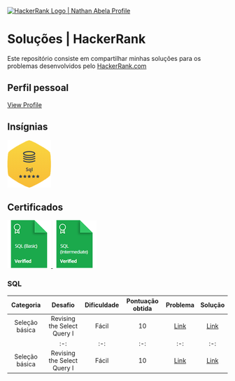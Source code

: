 <p align="left">
    <a href="https://www.hackerrank.com/diegomcs">
        <img alt="HackerRank Logo | Nathan Abela Profile" src="https://hrcdn.net/fcore/assets/brand/typemark_60x200-7435b42d20.svg" >
    </a>

# Soluções | HackerRank

Este repositório consiste em compartilhar minhas soluções para os problemas desenvolvidos pelo <a href="https://www.hackerrank.com"> HackerRank.com </a>

<!--<img alt="GitHub last commit" src="https://img.shields.io/github/last-commit/diegomcs/HackerRank?style=plastic">-->


## Perfil pessoal

[View Profile](https://www.hackerrank.com/diegomcs)

## Insígnias

![SQL](/Insignias/sql.png)

## Certificados

<a href="https://www.hackerrank.com/certificates/e131cfe700a6">
    <img src="Certificados/sql_basico.png" alt="SQL (Certificado - SQL básico"/>
</a>
<a href="https://www.hackerrank.com/certificates/bcf939210d0b">
    <img src="Certificados/sql_intermediario.png" alt="Certificado - SQL intermediário"/>
</a>

### SQL

| Categoria | Desafio | Dificuldade | Pontuação obtida | Problema | Solução |
| :-: | :-: | :-: | :-: | :-: | :-: |
| Seleção básica | Revising the Select Query I | Fácil | 10 | [Link](https://www.hackerrank.com/challenges/revising-the-select-query/problem) | [Link](https://www.hackerrank.com/challenges/revising-the-select-query/submissions/code/244350597) |
|  | :-: | :-: | :-: | :-: | :-: |
| Seleção básica | Revising the Select Query I | Fácil | 10 | [Link](https://www.hackerrank.com/challenges/revising-the-select-query/problem) | [Link](https://www.hackerrank.com/challenges/revising-the-select-query/submissions/code/244350597) |
